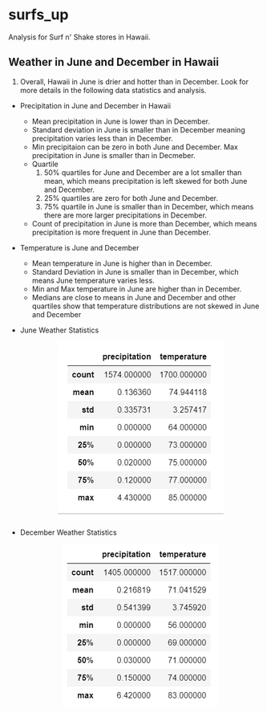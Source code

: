 # surfs_up

Analysis for Surf n' Shake stores in Hawaii.

## Weather in June and December in Hawaii

1. Overall, Hawaii in June is drier and hotter than in December. Look for more details in the following data statistics and analysis.

  - Precipitation in June and December in Hawaii
    - Mean precipitation in June is lower than in December. 
    - Standard deviation in June is smaller than in December meaning precipitation varies less than in December.
    - Min precipitaion can be zero in both June and December. Max precipitation in June is smaller than in Decmeber.
    - Quartile
      1. 50% quartiles for June and December are a lot smaller than mean, which means precipitation is left skewed for both June and December.
      2. 25% quartiles are zero for both June and December.
      3. 75% quartile in June is smaller than in December, which means there are more larger precipitations in December.
    - Count of precipitation in June is more than December, which means precipitation is more frequent in June than December.
  
  - Temperature is June and December
    - Mean temperature in June is higher than in December.
    - Standard Deviation in June is smaller than in December, which means June temperature varies less.
    - Min and Max temperature in June are higher than in December.
    - Medians are close to means in June and December and other quartiles show that temperature distributions are not skewed in June and December
 
  - June Weather Statistics

     <p align="center">
     <img src="https://github.com/karenmxm/surfs_up/blob/master/June.png">
     </p>

  - December Weather Statistics

     <p align="center">
     <img src="https://github.com/karenmxm/surfs_up/blob/master/December.png">
     </p>

